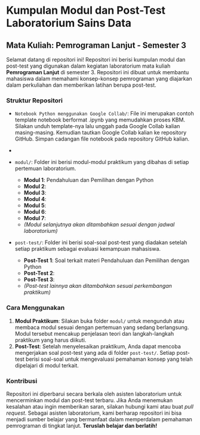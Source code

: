 # Kumpulan Modul dan Post-Test Laboratorium Sains Data

## Mata Kuliah: Pemrograman Lanjut - Semester 3

Selamat datang di repositori ini! Repositori ini berisi kumpulan modul dan post-test yang digunakan dalam kegiatan laboratorium mata kuliah **Pemrograman Lanjut** di semester 3. Repositori ini dibuat untuk membantu mahasiswa dalam memahami konsep-konsep pemrograman yang diajarkan dalam perkuliahan dan memberikan latihan berupa post-test.

### Struktur Repositori

- `Notebook Python menggunakan Google Collab/`: File ini merupakan contoh template notebook berformat .ipynb yang memudahkan proses KBM. Silakan unduh template-nya lalu unggah pada Google Collab kalian masing-masing. Kemudian tautkan Google Collab kalian ke repository GitHub. Simpan cadangan file notebook pada repository GitHub kalian. 
- 
- `modul/`: Folder ini berisi modul-modul praktikum yang dibahas di setiap pertemuan laboratorium.
  - **Modul 1**: Pendahuluan dan Pemilihan dengan Python
  - **Modul 2**: 
  - **Modul 3**: 
  - **Modul 4**: 
  - **Modul 5**: 
  - **Modul 6**: 
  - **Modul 7**: 
  - *(Modul selanjutnya akan ditambahkan sesuai dengan jadwal laboratorium)*

- `post-test/`: Folder ini berisi soal-soal post-test yang diadakan setelah setiap praktikum sebagai evaluasi kemampuan mahasiswa.
  - **Post-Test 1**: Soal terkait materi Pendahuluan dan Pemilihan dengan Python
  - **Post-Test 2**: 
  - **Post-Test 3**: 
  - *(Post-test lainnya akan ditambahkan sesuai perkembangan praktikum)*

### Cara Menggunakan

1. **Modul Praktikum**: Silakan buka folder `modul/` untuk mengunduh atau membaca modul sesuai dengan pertemuan yang sedang berlangsung. Modul tersebut mencakup penjelasan teori dan langkah-langkah praktikum yang harus diikuti.
2. **Post-Test**: Setelah menyelesaikan praktikum, Anda dapat mencoba mengerjakan soal post-test yang ada di folder `post-test/`. Setiap post-test berisi soal-soal untuk mengevaluasi pemahaman konsep yang telah dipelajari di modul terkait.

### Kontribusi

Repositori ini diperbarui secara berkala oleh asisten laboratorium untuk mencerminkan modul dan post-test terbaru. Jika Anda menemukan kesalahan atau ingin memberikan saran, silakan hubungi kami atau buat _pull request_.
Sebagai asisten laboratorium, kami berharap repositori ini bisa menjadi sumber belajar yang bermanfaat dalam memperdalam pemahaman pemrograman di tingkat lanjut. **Teruslah belajar dan berlatih!**
